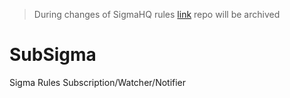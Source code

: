 > During changes of SigmaHQ rules [link](https://blog.sigmahq.io/introducing-sigma-rule-packages-releases-76043ce42e81) repo will be archived

# SubSigma
Sigma Rules Subscription/Watcher/Notifier
